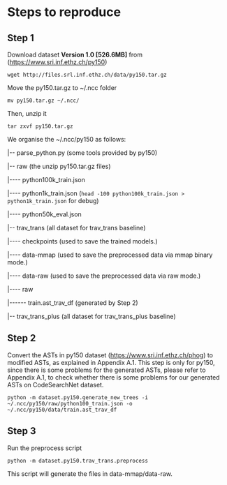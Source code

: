 # Steps to reproduce

## Step 1
Download dataset **Version 1.0 [526.6MB]** from (https://www.sri.inf.ethz.ch/py150)

```
wget http://files.srl.inf.ethz.ch/data/py150.tar.gz
```

Move the py150.tar.gz to ~/.ncc folder

```
mv py150.tar.gz ~/.ncc/
``` 

Then, unzip it

```
tar zxvf py150.tar.gz
```

We organise the ~/.ncc/py150 as follows:

|-- parse_python.py (some tools provided by py150)

|-- raw (the unzip py150.tar.gz files) 

|---- python100k_train.json  

|---- python1k_train.json  (```head -100 python100k_train.json > python1k_train.json``` for debug)

|---- python50k_eval.json

|-- trav_trans (all dataset for trav_trans baseline)

|---- checkpoints  (used to save the trained models.) 

|---- data-mmap   (used to save the preprocessed data via mmap binary mode.)

|---- data-raw  (used to save the preprocessed data via raw mode.)

|---- raw

|------ train.ast_trav_df (generated by Step 2)

|-- trav_trans_plus (all dataset for trav_trans_plus baseline)


## Step 2
Convert the ASTs in py150 dataset (https://www.sri.inf.ethz.ch/phog) to modified ASTs, as explained in Appendix A.1.
This step is only for py150, since there is some problems for the generated ASTs, please refer to Appendix A.1, to check whether there is some problems for our generated ASTs on CodeSearchNet dataset.

```
python -m dataset.py150.generate_new_trees -i ~/.ncc/py150/raw/python100_train.json -o ~/.ncc/py150/data/train.ast_trav_df
```


## Step 3
Run the preprocess script

```
python -m dataset.py150.trav_trans.preprocess
```
This script will generate the files in data-mmap/data-raw.